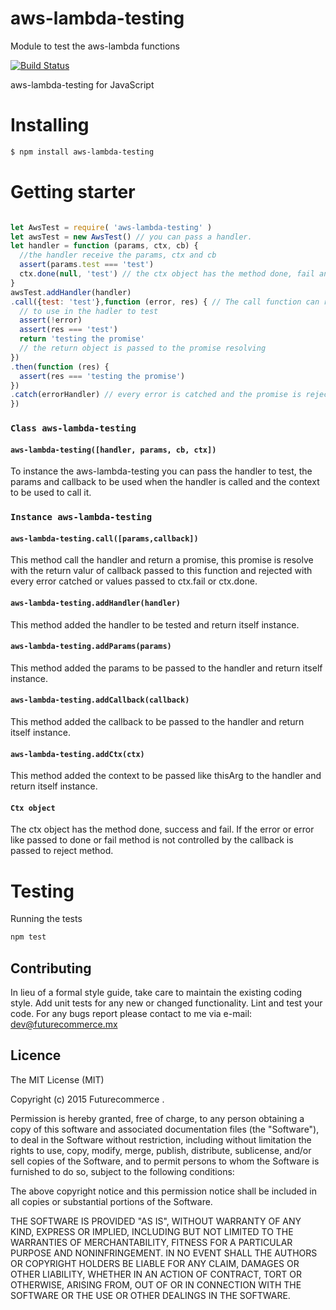 # aws-lambda-testing
Module to test the aws-lambda functions

[![Build Status](https://travis-ci.org/4yopping/aws-lambda-testing.svg?branch=master)](https://travis-ci.org/4yopping/aws-lambda-testing)


aws-lambda-testing for JavaScript

# Installing

```bash
$ npm install aws-lambda-testing
```

# Getting starter

```js

let AwsTest = require( 'aws-lambda-testing' )
let awsTest = new AwsTest() // you can pass a handler.
let handler = function (params, ctx, cb) {
  //the handler receive the params, ctx and cb
  assert(params.test === 'test')
  ctx.done(null, 'test') // the ctx object has the method done, fail and success
}
awsTest.addHandler(handler)
.call({test: 'test'},function (error, res) { // The call function can receive the params and callback
  // to use in the hadler to test
  assert(!error)
  assert(res === 'test')
  return 'testing the promise'
  // the return object is passed to the promise resolving
})
.then(function (res) {
  assert(res === 'testing the promise')
})
.catch(errorHandler) // every error is catched and the promise is rejected
})
```
### `Class aws-lambda-testing`
#### `aws-lambda-testing([handler, params, cb, ctx])`
To instance the aws-lambda-testing you can pass the handler to test, the params and callback to be
used when the handler is called and the context to be used to call it.

### `Instance aws-lambda-testing`
#### `aws-lambda-testing.call([params,callback])`
This method call the handler and return a promise, this promise is resolve with the return valur of callback passed to this
function and rejected with every error catched or values passed to ctx.fail or ctx.done.
#### `aws-lambda-testing.addHandler(handler)`
This method added the handler to be tested and return itself instance.
#### `aws-lambda-testing.addParams(params)`
This method added the params to be passed to the handler and return itself instance.
#### `aws-lambda-testing.addCallback(callback)`
This method added the callback to be passed to the handler and return itself instance.
#### `aws-lambda-testing.addCtx(ctx)`
This method added the context to be passed like thisArg to the handler and return itself instance.

#### `Ctx object`
The ctx object has the method done, success and fail. If the error or error like
passed to done or fail method is not controlled by the callback is passed to reject method.
# Testing

Running the tests

```bash
npm test
```


## Contributing
In lieu of a formal style guide, take care to maintain the existing coding style. Add unit tests for any new or changed functionality. Lint and test your code.  For any bugs report please contact to me via e-mail: dev@futurecommerce.mx

## Licence
The MIT License (MIT)

Copyright (c) 2015 Futurecommerce .

Permission is hereby granted, free of charge, to any person obtaining a copy of this software and associated documentation files (the "Software"), to deal in the Software without restriction, including without limitation the rights to use, copy, modify, merge, publish, distribute, sublicense, and/or sell copies of the Software, and to permit persons to whom the Software is furnished to do so, subject to the following conditions:

The above copyright notice and this permission notice shall be included in all copies or substantial portions of the Software.

THE SOFTWARE IS PROVIDED "AS IS", WITHOUT WARRANTY OF ANY KIND, EXPRESS OR IMPLIED, INCLUDING BUT NOT LIMITED TO THE WARRANTIES OF MERCHANTABILITY, FITNESS FOR A PARTICULAR PURPOSE AND NONINFRINGEMENT. IN NO EVENT SHALL THE AUTHORS OR COPYRIGHT HOLDERS BE LIABLE FOR ANY CLAIM, DAMAGES OR OTHER LIABILITY, WHETHER IN AN ACTION OF CONTRACT, TORT OR OTHERWISE, ARISING FROM, OUT OF OR IN CONNECTION WITH THE SOFTWARE OR THE USE OR OTHER DEALINGS IN THE SOFTWARE.
